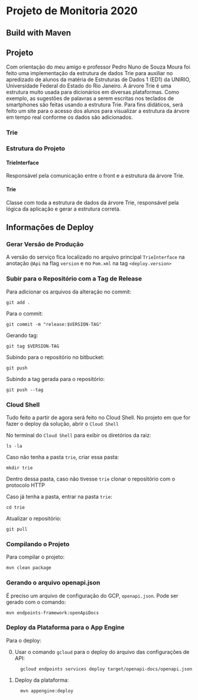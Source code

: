 # Projeto de Monitoria 2020

## Build with Maven

## Projeto
Com orientação do meu amigo e professor Pedro Nuno de Souza Moura foi feito uma implementação da estrutura de dados Trie para auxiliar no apredizado de alunos da matéria de Estruturas de Dados 1 (ED1) da UNIRIO, Universidade Federal do Estado do Rio Janeiro. A árvore Trie é uma estrutura muito usada para dicionários em diversas plataformas. Como exemplo, as sugestões de palavras a serem escritas nos teclados de smartphones são feitas usando a estrutura Trie.
Para fins didáticos, será feito um site para o acesso dos alunos para visualizar a estrutura da árvore em tempo real conforme os dados são adicionados.

### Trie

### Estrutura do Projeto

#### TrieInterface

Responsável pela comunicação entre o front e a estrutura da árvore Trie.

#### Trie

Classe com toda a estrutura de dados da árvore Trie, responsável pela lógica da aplicação e gerar a estrutura correta.


## Informações de Deploy

### Gerar Versão de Produção

A versão do serviço fica localizado no arquivo principal `TrieInterface` na anotação `@Api` na flag `version` e no `Pom.xml` na tag `<deploy.version>`

### Subir para o Repositório com a Tag de Release

Para adicionar os arquivos da alteração no commit:

    git add .
	
Para o commit:

    git commit -m "release:$VERSION-TAG"
	
Gerando tag:

	git tag $VERSION-TAG
	
Subindo para o repositório no bitbucket:

	git push
	
Subindo a tag gerada para o repositório:

	git push --tag
	
	
### Cloud Shell
Tudo feito a partir de agora será feito no Cloud Shell.
No projeto em que for fazer o deploy da solução, abrir o `Cloud Shell`

No terminal do `Cloud Shell` para exibir os diretórios da raiz:

	ls -la
	
Caso não tenha a pasta `trie`, criar essa pasta:

	mkdir trie
	
Dentro dessa pasta, caso não tivesse `trie` clonar o repositório com o protocolo HTTP

Caso já tenha a pasta, entrar na pasta `trie`:

	cd trie

Atualizar o repositório:

	git pull


### Compilando o Projeto

Para compilar o projeto:

    mvn clean package

### Gerando o arquivo openapi.json

É preciso um arquivo de configuração do GCP, `openapi.json`. Pode ser gerado com o comando:

    mvn endpoints-framework:openApiDocs

### Deploy da Plataforma para o App Engine

Para o deploy:

0. Usar o comando `gcloud` para o deploy do arquivo das configurações de API:

         gcloud endpoints services deploy target/openapi-docs/openapi.json

0. Deploy da plataforma:

         mvn appengine:deploy
		